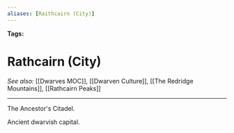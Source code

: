 ```yaml
---
aliases: [Raithcairn (City)]
---
```


**Tags:** 
# Rathcairn (City)
*See also:* [[Dwarves MOC]], [[Dwarven Culture]], [[The Redridge Mountains]], [[Rathcairn Peaks]]
___
The Ancestor's Citadel.

Ancient dwarvish capital.